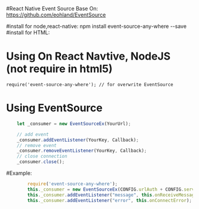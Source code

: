 #React Native Event Source
Base On: https://github.com/eohland/EventSource


#install for node,react-native:
    npm install event-source-any-where --save
#install for HTML:
    <script src="https://github.com/Shinichi52/EventSource/blob/master/eventsource.min.js"></script>

# Using On React Navtive, NodeJS (not require in html5)
    require('event-source-any-where'); // for overwrite EventSource

# Using EventSource
```javascript
    let _consumer = new EventSourceEx(YourUrl);

    // add event
    _consumer.addEventListener(YourKey, Callback);
    // remove event
    _consumer.removeEventListener(YourKey, Callback);
    // close connection
    _consumer.close();
```
    
#Example:
```javascript
        require('event-source-any-where');
        this._consumer = new EventSourceEx(CONFIG.urlAuth + CONFIG.serviceConsumer);
        this._consumer.addEventListener("message", this.onReceiveMessage);
        this._consumer.addEventListener("error", this.onConnectError);
```
